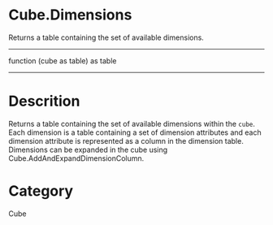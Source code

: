 ﻿# Cube.Dimensions
Returns a table containing the set of available dimensions.
***
function (cube as table) as table
***
# Descrition 
Returns a table containing the set of available dimensions within the <code>cube</code>. Each dimension is a table containing a set of dimension attributes and each dimension attribute is represented as a column in the dimension table. Dimensions can be expanded in the cube using Cube.AddAndExpandDimensionColumn. 
# Category 
Cube
